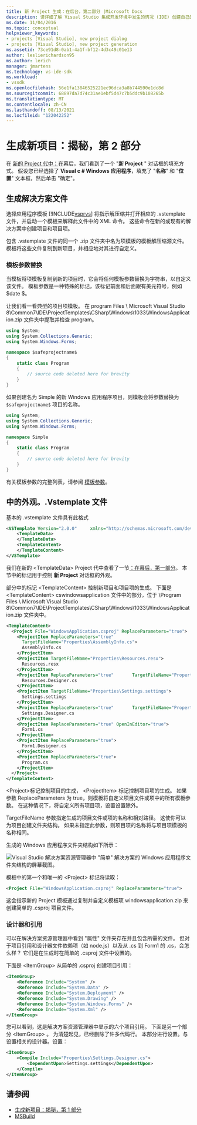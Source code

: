 ```yaml
---
title: 新 Project 生成：在后台，第二部分 |Microsoft Docs
description: 请详细了解 Visual Studio 集成开发环境中发生的情况 (IDE) 创建自己的项目类型 (第2部分（共) 2 部分）。
ms.date: 11/04/2016
ms.topic: conceptual
helpviewer_keywords:
- projects [Visual Studio], new project dialog
- projects [Visual Studio], new project generation
ms.assetid: 73ce91d8-0ab1-4a1f-bf12-4d3c49c01e13
author: leslierichardson95
ms.author: lerich
manager: jmartens
ms.technology: vs-ide-sdk
ms.workload:
- vssdk
ms.openlocfilehash: 56e1fa13846525221ec96dca3a8b744590e1dc8d
ms.sourcegitcommit: 68897da7d74c31ae1ebf5d47c7b5ddc9b108265b
ms.translationtype: MT
ms.contentlocale: zh-CN
ms.lasthandoff: 08/13/2021
ms.locfileid: "122042252"
---
```

# <a name="new-project-generation-under-the-hood-part-two"></a>生成新项目：揭秘，第 2 部分

在 [新的 Project 代中：](../../extensibility/internals/new-project-generation-under-the-hood-part-one.md)在幕后，我们看到了一个 "**新 Project** " 对话框的填充方式。 假设您已经选择了 **Visual c # Windows 应用程序**，填充了 "**名称**" 和 "**位置**" 文本框，然后单击 "确定"。

## <a name="generating-the-solution-files"></a>生成解决方案文件
 选择应用程序模板 [!INCLUDE[vsprvs](../../code-quality/includes/vsprvs_md.md)] 将指示解压缩并打开相应的 .vstemplate 文件，并启动一个模板来解释此文件中的 XML 命令。 这些命令在新的或现有的解决方案中创建项目和项目项。

 包含 .vstemplate 文件的同一个 .zip 文件夹中名为项模板的模板解压缩源文件。 模板将这些文件复制到新项目，并相应地对其进行自定义。

### <a name="template-parameter-replacement"></a>模板参数替换
 当模板将项模板复制到新的项目时，它会将任何模板参数替换为字符串，以自定义该文件。 模板参数是一种特殊的标记，该标记前面和后面跟有美元符号，例如 $date $。

 让我们看一看典型的项目项模板。 在 program Files \ Microsoft Visual Studio 8\Common7\IDE\ProjectTemplates\CSharp\Windows\1033\WindowsApplication.zip 文件夹中提取并检查 program。

```csharp
using System;
using System.Collections.Generic;
using System.Windows.Forms;

namespace $safeprojectname$
{
    static class Program
    {
        // source code deleted here for brevity
    }
}
```

如果创建名为 Simple 的新 Windows 应用程序项目，则模板会将参数替换为 `$safeprojectname$` 项目的名称。

```csharp
using System;
using System.Collections.Generic;
using System.Windows.Forms;

namespace Simple
{
    static class Program
    {
        // source code deleted here for brevity
    }
}
```

 有关模板参数的完整列表，请参阅 [模板参数](../../ide/template-parameters.md)。

## <a name="a-look-inside-a-vstemplate-file"></a>中的外观。.Vstemplate 文件
 基本的 .vstemplate 文件具有此格式

```xml
<VSTemplate Version="2.0.0"     xmlns="http://schemas.microsoft.com/developer/vstemplate/2005"     Type="Project">
    <TemplateData>
    </TemplateData>
    <TemplateContent>
    </TemplateContent>
</VSTemplate>
```

 我们在新的 \<TemplateData> Project 代中查看了一节[：在幕后，第一部分](../../extensibility/internals/new-project-generation-under-the-hood-part-one.md)。 本节中的标记用于控制 **新 Project** 对话框的外观。

 部分中的标记 \<TemplateContent> 控制新项目和项目项的生成。 下面是 \<TemplateContent> cswindowsapplication 文件中的部分，位于 \Program Files \ Microsoft Visual Studio 8\Common7\IDE\ProjectTemplates\CSharp\Windows\1033\WindowsApplication.zip 文件夹中。

```xml
<TemplateContent>
  <Project File="WindowsApplication.csproj" ReplaceParameters="true">
    <ProjectItem ReplaceParameters="true"
      TargetFileName="Properties\AssemblyInfo.cs">
      AssemblyInfo.cs
    </ProjectItem>
    <ProjectItem TargetFileName="Properties\Resources.resx">
      Resources.resx
    </ProjectItem>
    <ProjectItem ReplaceParameters="true"       TargetFileName="Properties\Resources.Designer.cs">
      Resources.Designer.cs
    </ProjectItem>
    <ProjectItem TargetFileName="Properties\Settings.settings">
      Settings.settings
    </ProjectItem>
    <ProjectItem ReplaceParameters="true"       TargetFileName="Properties\Settings.Designer.cs">
      Settings.Designer.cs
    </ProjectItem>
    <ProjectItem ReplaceParameters="true" OpenInEditor="true">
      Form1.cs
    </ProjectItem>
    <ProjectItem ReplaceParameters="true">
      Form1.Designer.cs
    </ProjectItem>
    <ProjectItem ReplaceParameters="true">
      Program.cs
    </ProjectItem>
  </Project>
</TemplateContent>
```

 \<Project>标记控制项目的生成， \<ProjectItem> 标记控制项目项的生成。 如果参数 ReplaceParameters 为 true，则模板将自定义项目文件或项中的所有模板参数。 在这种情况下，将自定义所有项目项，设置设置除外。

 TargetFileName 参数指定生成的项目文件或项的名称和相对路径。 这使你可以为项目创建文件夹结构。 如果未指定此参数，则项目项的名称将与项目项模板的名称相同。

 生成的 Windows 应用程序文件夹结构如下所示：

 ![Visual Studio 解决方案资源管理器中 "简单" 解决方案的 Windows 应用程序文件夹结构的屏幕截图。](../../extensibility/internals/media/simplesolution.png)

 模板中的第一个和唯一的 \<Project> 标记将读取：

```xml
<Project File="WindowsApplication.csproj" ReplaceParameters="true">
```

 这会指示新的 Project 模板通过复制并自定义模板项 windowsapplication.zip 来创建简单的 .csproj 项目文件。

### <a name="designers-and-references"></a>设计器和引用
 可以在解决方案资源管理器中看到 "属性" 文件夹存在并且包含所需的文件。 但对于项目引用和设计器文件依赖项（如 node.js）以及从 .cs 到 Form1 的 .cs，会怎么样？  它们是在生成时在简单的 .csproj 文件中设置的。

 下面是 \<ItemGroup> 从简单的 .csproj 创建项目引用：

```xml
<ItemGroup>
    <Reference Include="System" />
    <Reference Include="System.Data" />
    <Reference Include="System.Deployment" />
    <Reference Include="System.Drawing" />
    <Reference Include="System.Windows.Forms" />
    <Reference Include="System.Xml" />
</ItemGroup>
```

 您可以看到，这是解决方案资源管理器中显示的六个项目引用。 下面是另一个部分 \<ItemGroup> 。 为清楚起见，已经删除了许多代码行。 本部分进行设置。与设置相关的设计器。设置：

```xml
<ItemGroup>
    <Compile Include="Properties\Settings.Designer.cs">
        <DependentUpon>Settings.settings</DependentUpon>
    </Compile>
</ItemGroup>
```

## <a name="see-also"></a>请参阅

- [生成新项目：揭秘，第 1 部分](../../extensibility/internals/new-project-generation-under-the-hood-part-one.md)
- [MSBuild](../../msbuild/msbuild.md)
